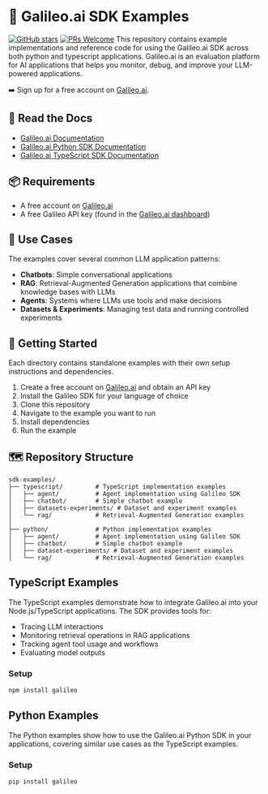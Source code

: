 # 📖 Galileo.ai SDK Examples
[![GitHub stars](https://img.shields.io/github/stars/Naereen/StrapDown.js.svg?style=social&label=Star&maxAge=2592000)](https://GitHub.com/Naereen/StrapDown.js/stargazers/) [![PRs Welcome](https://img.shields.io/badge/PRs-welcome-brightgreen.svg?style=flat-square)](http://makeapullrequest.com) 
This repository contains example implementations and reference code for using the Galileo.ai SDK across both python and typescript applications. Galileo.ai is an evaluation platform for AI applications that helps you monitor, debug, and improve your LLM-powered applications.

➡️ Sign up for a free account on [Galileo.ai](https://app.galileo.ai/sign-up).

## 📖 Read the Docs
- [Galileo.ai Documentation](https://v2docs.galileo.ai/what-is-galileo)
- [Galileo.ai Python SDK Documentation](https://v2docs.galileo.ai/sdk-api/python/overview)
- [Galileo.ai TypeScript SDK Documentation](https://v2docs.galileo.ai/sdk-api/typescript/overview)

## 📦 Requirements
- A free account on [Galileo.ai](https://app.galileo.ai/sign-up)
- A free Galileo API key (found in the [Galileo.ai dashboard](https://app.galileo.ai/settings/api-keys))

## 🍎 Use Cases
The examples cover several common LLM application patterns:
- **Chatbots**: Simple conversational applications
- **RAG**: Retrieval-Augmented Generation applications that combine knowledge bases with LLMs
- **Agents**: Systems where LLMs use tools and make decisions
- **Datasets & Experiments**: Managing test data and running controlled experiments

## 🚢 Getting Started
Each directory contains standalone examples with their own setup instructions and dependencies.

1. Create a free account on [Galileo.ai](https://app.galileo.ai/sign-up) and obtain an API key
2. Install the Galileo SDK for your language of choice
3. Clone this repository
4. Navigate to the example you want to run
5. Install dependencies
6. Run the example

## 🗺️ Repository Structure

``` 
sdk-examples/
├── typescript/         # TypeScript implementation examples
│   ├── agent/          # Agent implementation using Galileo SDK
│   ├── chatbot/        # Simple chatbot example
│   ├── datasets-experiments/ # Dataset and experiment examples
│   └── rag/            # Retrieval-Augmented Generation examples
│
├── python/             # Python implementation examples
│   ├── agent/          # Agent implementation using Galileo SDK
│   ├── chatbot/        # Simple chatbot example
│   ├── dataset-experiments/ # Dataset and experiment examples
│   └── rag/            # Retrieval-Augmented Generation examples
```

## TypeScript Examples

The TypeScript examples demonstrate how to integrate Galileo.ai into your Node.js/TypeScript applications. The SDK provides tools for:

- Tracing LLM interactions
- Monitoring retrieval operations in RAG applications
- Tracking agent tool usage and workflows
- Evaluating model outputs

### Setup

```bash
npm install galileo
```

## Python Examples

The Python examples show how to use the Galileo.ai Python SDK in your applications, covering similar use cases as the TypeScript examples.

### Setup

```bash
pip install galileo
```




